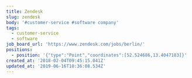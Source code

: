 ```yaml
---
title: Zendesk
slug: zendesk
body: '#customer-service #software company'
tags:
  - customer-service
  - software
job_board_url: 'https://www.zendesk.com/jobs/berlin/'
positions:
  - position: '{"type":"Point","coordinates":[52.524686,13.4047183]}'
created_at: '2018-02-04T09:45:15.041Z'
updated_at: '2019-06-16T10:36:08.534Z'
---
```


